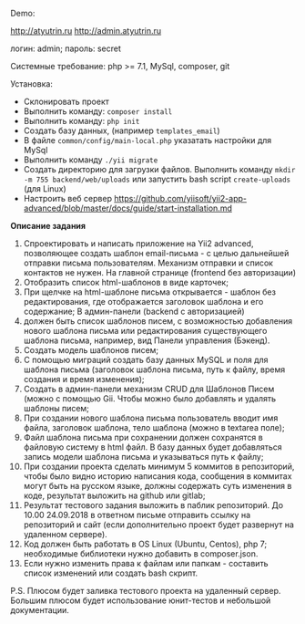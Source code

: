 Demo:

http://atyutrin.ru
http://admin.atyutrin.ru

логин: admin;
пароль: secret

Системные требование: php >= 7.1, MySql, composer, git

Установка:
- Склонировать проект
- Выполнить команду: `composer install`
- Выполнить команду: `php init`
- Создать базу данных, (например `templates_email`)
- В файле `common/config/main-local.php` указатать настройки для MySql
- Выполнить команду `./yii migrate`
- Создать директорию для загрузки файлов. Выполнить команду `mkdir -m 755 backend/web/uploads` или запустить bash script `create-uploads` (для Linux)
- Настроить веб сервер https://github.com/yiisoft/yii2-app-advanced/blob/master/docs/guide/start-installation.md 

<b>Описание задания</b>
1) Спроектировать и написать приложение на Yii2 advanced, позволяющее создать шаблон email-письма - с целью дальнейшей отправки письма пользователям. Механизм отправки и список контактов не нужен.
На главной странице (frontend без авторизации)
2) Отобразить список html-шаблонов в виде карточек;
3) При щелчке на html-шаблоне письма открывается - шаблон без редактирования, где отображается заголовок шаблона и его содержание;
В админ-панели (backend с авторизацией) 
4) должен быть список шаблонов писем, c возможностью добавления нового шаблона письма или редактирования существующего шаблона письма, например, вид Панели управления (Бэкенд).
5) Создать модель шаблонов писем;
6) С помощью миграций создать базу данных MySQL и поля для шаблона письма (заголовок шаблона письма, путь к файлу, время создания и время изменения);
7) Создать в админ-панели механизм CRUD для Шаблонов Писем (можно с помощью Gii. Чтобы можно было добавлять и удалять шаблоны писем;
8) При создании нового шаблона письма пользователь вводит имя файла, заголовок шаблона, тело шаблона (можно в textarea поле);
9) Файл шаблона письма при сохранении должен сохранятся в файловую систему в html файл. В базу данных будет добавляться запись модели шаблона письма и указываться путь к файлу;
10) При создании проекта сделать минимум 5 коммитов в репозиторий, чтобы было видно историю написания кода, сообщения в коммитах могут быть на русском языке, должны содержать суть изменения в коде, результат выложить на github или gitlab;
11) Результат тестового задания выложить в паблик репозиторий. До 10.00 24.09.2018 ​в ответном письме отправить ссылку на репозиторий и сайт (если дополнительно проект будет развернут на удаленном сервере).
12) Код должен быть работать в OS Linux (Ubuntu, Centos), php 7; необходимые библиотеки нужно добавить в composer.json. 
13) Если нужно изменить права к файлам или папкам - составить список изменений или создать bash скрипт.

P.S. Плюсом будет заливка тестового проекта на удаленный сервер. Большим плюсом будет использование юнит-тестов и небольшой документации.